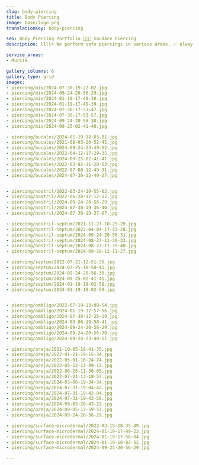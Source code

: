 ```yaml
---
slug: body-piercing
title: Body Piercing
image: base/logo.png
translationKey: body-piercing

seo: Body Piercing Portfolio 🧷👂🏻 Saudace Piercing
description: llll➤ We perform safe piercings in various areas, ✅ always with aseptic techniques and biocompatible jewelry.

service_areas:
- Murcia

gallery_columns: 6
gallery_type: grid
images:
- piercing/mix/2024-07-30-19-22-02.jpg
- piercing/mix/2024-09-24-20-56-29.jpg
- piercing/mix/2024-01-19-17-49-38.jpg
- piercing/mix/2024-01-19-17-49-39.jpg
- piercing/mix/2024-07-30-17-53-47.jpg
- piercing/mix/2024-07-30-17-53-57.jpg
- piercing/mix/2024-09-24-20-56-30.jpg
- piercing/mix/2024-09-25-02-41-40.jpg

- piercing/bucales/2024-01-19-18-03-01.jpg
- piercing/bucales/2021-08-03-20-52-45.jpg
- piercing/bucales/2024-09-24-23-49-52.jpg
- piercing/bucales/2022-04-12-17-29-35.jpg
- piercing/bucales/2024-09-25-02-41-41.jpg
- piercing/bucales/2022-03-02-11-20-53.jpg
- piercing/bucales/2022-07-08-12-49-31.jpg
- piercing/bucales/2024-07-30-12-49-27.jpg


- piercing/nostril/2022-03-24-19-55-02.jpg
- piercing/nostril/2022-06-20-17-12-12.jpg
- piercing/nostril/2024-09-24-20-56-29.jpg
- piercing/nostril/2024-07-30-19-36-40.jpg
- piercing/nostril/2024-07-30-19-37-07.jpg

- piercing/nostril-septum/2021-11-27-10-25-29.jpg
- piercing/nostril-septum/2022-04-04-17-53-28.jpg
- piercing/nostril-septum/2024-09-24-20-56-31.jpg
- piercing/nostril-septum/2024-08-27-11-39-33.jpg
- piercing/nostril-septum/2024-08-27-11-39-48.jpg
- piercing/nostril-septum/2024-09-18-12-11-27.jpg

- piercing/septum/2022-07-21-12-51-35.jpg
- piercing/septum/2024-07-25-18-50-41.jpg
- piercing/septum/2024-09-24-20-56-30.jpg
- piercing/septum/2024-09-25-02-41-41.jpg
- piercing/septum/2024-01-19-18-02-58.jpg
- piercing/septum/2024-01-19-18-02-59.jpg


- piercing/ombligo/2022-07-19-13-08-54.jpg
- piercing/ombligo/2024-01-19-17-57-56.jpg
- piercing/ombligo/2024-07-30-12-25-19.jpg
- piercing/ombligo/2024-09-06-19-58-41.jpg
- piercing/ombligo/2024-09-24-20-56-29.jpg
- piercing/ombligo/2024-09-24-20-56-30.jpg
- piercing/ombligo/2024-09-24-23-48-51.jpg

- piercing/oreja/2021-10-05-18-41-35.jpg
- piercing/oreja/2022-01-21-19-15-34.jpg
- piercing/oreja/2022-05-01-16-24-24.jpg
- piercing/oreja/2022-05-12-13-49-13.jpg
- piercing/oreja/2022-06-25-11-36-05.jpg
- piercing/oreja/2022-07-21-13-18-57.jpg
- piercing/oreja/2024-03-06-19-34-34.jpg
- piercing/oreja/2024-07-31-19-04-42.jpg
- piercing/oreja/2024-07-31-19-42-04.jpg
- piercing/oreja/2024-07-31-19-43-50.jpg
- piercing/oreja/2024-09-03-20-43-22.jpg
- piercing/oreja/2024-09-05-12-59-57.jpg
- piercing/oreja/2024-09-24-20-56-29.jpg

- piercing/surface-microdermal/2022-03-15-18-35-49.jpg
- piercing/surface-microdermal/2024-01-19-17-49-23.jpg
- piercing/surface-microdermal/2024-01-19-17-58-04.jpg
- piercing/surface-microdermal/2024-01-19-18-02-52.jpg
- piercing/surface-microdermal/2024-09-24-20-56-29.jpg

---
```

